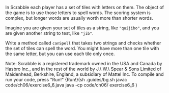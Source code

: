 In Scrabble each player has a set of tiles with letters on them. The object of the game is to use those letters to spell words. The scoring system is complex, but longer words are usually worth more than shorter words.  

Imagine you are given your set of tiles as a string, like `"quijibo"`, and you are given another string to test, like `"jib"`.

Write a method called `canSpell` that takes two strings and checks whether the set of tiles can spell the word. You might have more than one tile with the same letter, but you can use each tile only once.

Note: Scrabble is a registered trademark owned in the USA and Canada by Hasbro Inc., and in the rest of the world by J.\ W.\ Spear \& Sons Limited of Maidenhead, Berkshire, England, a subsidiary of Mattel Inc.  To compile and run your code, press "Run!" {Run!}(sh .guides/bg.sh javac code/ch06/exercise6_6.java java -cp code/ch06/ exercise6_6 )